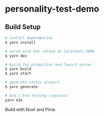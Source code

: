# personality-test-demo

## Build Setup

```bash
# install dependencies
$ yarn install

# serve with hot reload at localhost:3000
$ yarn dev

# build for production and launch server
$ yarn build
$ yarn start

# generate static project
$ yarn generate

# End 2 End Testing (cypress)
yarn e2e
```
Build with Nuxt and Pinia
